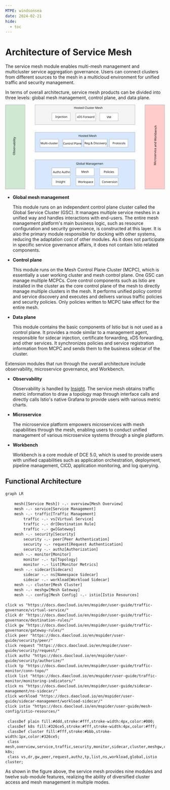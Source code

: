 ```yaml
---
MTPE: windsonsea
date: 2024-02-21
hide:
  - toc
---
```


# Architecture of Service Mesh

The service mesh module enables multi-mesh management and multicluster service aggregation governance.
Users can connect clusters from different sources to the mesh in a multicloud environment for
unified traffic and security management.

In terms of overall architecture, service mesh products can be divided into three levels:
global mesh management, control plane, and data plane.

![architecture](../../images/architecture1.svg)

- **Global mesh management**

    This module runs on an independent control plane cluster called the Global Service Cluster (GSC).
    It manages multiple service meshes in a unified way and handles interactions with end-users.
    The entire mesh management platform's main business logic, such as resource configuration and
    security governance, is constructed at this layer. It is also the primary module responsible
    for docking with other systems, reducing the adaptation cost of other modules. As it does not
    participate in specific service governance affairs, it does not contain Istio related components.

- **Control plane**

    This module runs on the Mesh Control Plane Cluster (MCPC), which is essentially a user working cluster
    and mesh control plane. One GSC can manage multiple MCPCs. Core control components such as Istio are
    installed in the cluster as the core control plane of the mesh to directly manage multiple clusters
    in the mesh. It performs unified policy control and service discovery and executes and delivers various
    traffic policies and security policies. Only policies written to MCPC take effect for the entire mesh.

- **Data plane**

    This module contains the basic components of Istio but is not used as a control plane. It provides
    a mode similar to a management agent, responsible for sidecar injection, certificate forwarding,
    xDS forwarding, and other services. It synchronizes policies and service registration information
    from MCPC and sends them to the business sidecar of the cluster.

Extension modules that run through the overall architecture include observability, microservice governance, and Workbench.

- **Observability**

    Observability is handled by [Insight](../../../insight/intro/index.md). The service mesh obtains
    traffic metric information to draw a topology map through interface calls and directly calls
    Istio's native Grafana to provide users with various metric charts.

- **Microservice**

    The microservice platform empowers microservices with mesh capabilities through the mesh,
    enabling users to conduct unified management of various microservice systems through a single platform.

- **Workbench**

    Workbench is a core module of DCE 5.0, which is used to provide users with unified capabilities
    such as application orchestration, deployment, pipeline management, CICD, application monitoring, and log querying.

## Functional Architecture

```mermaid
graph LR

    mesh([Service Mesh]) -.- overview[Mesh Overview]
    mesh -.- service[Service Management]
    mesh -.- traffic[Traffic Management]
        traffic -.- vs[Virtual Service]
        traffic -.- dr[Destination Rule]
        traffic -.- gw[Gateway]
    mesh -.- security[Security]
        security -.- peer[Peer Authentication]
        security -.- request[Request Authentication]
        security -.- authz[Authorization]
    mesh -.- monitor[Monitor]
        monitor -.- tp[Topology]
        monitor -.- list[Monitor Metrics]
    mesh -.- sidecar[Sidecars]
        sidecar -.- ns[Namespace Sidecar]
        sidecar -.- workload[Workload Sidecar]
    mesh -.- cluster[Mesh Cluster]
    mesh -.- meshgw[Mesh Gateway]
    mesh -.- config[Mesh Config] -.- istio[Istio Resources]

click vs "https://docs.daocloud.io/en/mspider/user-guide/traffic-governance/virtual-service/"
click dr "https://docs.daocloud.io/en/mspider/user-guide/traffic-governance/destination-rules/"
click gw "https://docs.daocloud.io/en/mspider/user-guide/traffic-governance/gateway-rules/"
click peer "https://docs.daocloud.io/en/mspider/user-guide/security/peer/"
click request "https://docs.daocloud.io/en/mspider/user-guide/security/request/"
click authz "https://docs.daocloud.io/en/mspider/user-guide/security/authorize/"
click tp "https://docs.daocloud.io/en/mspider/user-guide/traffic-monitor/conn-topo/"
click list "https://docs.daocloud.io/en/mspider/user-guide/traffic-monitor/monitoring-indicators/"
click ns "https://docs.daocloud.io/en/mspider/user-guide/sidecar-management/ns-sidecar/"
click workload "https://docs.daocloud.io/en/mspider/user-guide/sidecar-management/workload-sidecar/"
click istio "https://docs.daocloud.io/en/mspider/user-guide/mesh-config/istio-resources/"

 classDef plain fill:#ddd,stroke:#fff,stroke-width:4px,color:#000;
 classDef k8s fill:#326ce5,stroke:#fff,stroke-width:4px,color:#fff;
 classDef cluster fill:#fff,stroke:#bbb,stroke-width:1px,color:#326ce5;
 class mesh,overview,service,traffic,security,monitor,sidecar,cluster,meshgw,config k8s;
 class vs,dr,gw,peer,request,authz,tp,list,ns,workload,global,istio cluster;
```

As shown in the figure above, the service mesh provides nine modules and twelve sub-module features, realizing the ability of diversified cluster access and mesh management in multiple modes.
